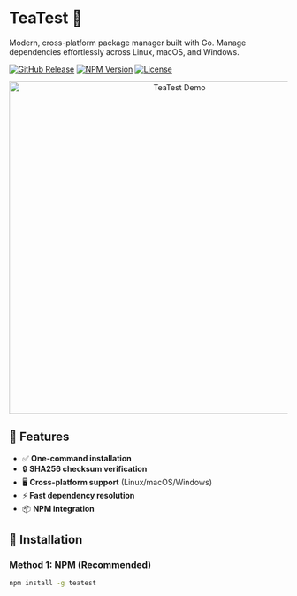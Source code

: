 # TeaTest 🍵

Modern, cross-platform package manager built with Go. Manage dependencies effortlessly across Linux, macOS, and Windows.

[![GitHub Release](https://img.shields.io/github/v/release/esduez/TeaTest)](https://github.com/esduez/TeaTest/releases)
[![NPM Version](https://img.shields.io/npm/v/teatest)](https://www.npmjs.com/package/teatest)
[![License](https://img.shields.io/badge/license-MIT-blue.svg)](LICENSE)

<p align="center">
  <img src="https://user-images.githubusercontent.com/.../teatest-demo.gif" width="600" alt="TeaTest Demo">
</p>

## 🌟 Features
- ✅ **One-command installation**
- 🔒 **SHA256 checksum verification**
- 🖥️ **Cross-platform support** (Linux/macOS/Windows)
- ⚡ **Fast dependency resolution**
- 📦 **NPM integration**

## 🚀 Installation

### Method 1: NPM (Recommended)
```bash
npm install -g teatest
